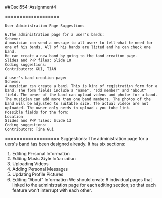 ##Csci554-Assignment4

===================
```
User Administration Page Suggestions

6.The administration page for a user's bands:
Scheme:
A musician can send a message to all users to tell what he need for one of his bands. All of his bands are listed and he can check one band.
He can create a new band by going to the band creation page.
Slides and PHP files: Slide 10
Coding suggestions:
Contributors: GUI, TIAN

A user's band creation page:
Scheme:
A musician can create a band. This is kind of registration form for a band. The form fields include a "name", "add member" and "about" field. The owner of the band can upload videos and photos for a band. The musician can add more than one band members. The photos of the band will be adjusted to suitable size. The actual videos are not uploaded. The owner only needs to upload a you tube link.
Possible fields for the form:
Location
Slides and PHP files: Slide 13
Coding suggestions:
Contributors: Tina Gui
```
===================
Suggestions:
The administration page for a uers's band has been designed already.
It has six sections:
1. Editing Personal Information
2. Editing Music Style Information
3. Uploading Videos
4. Adding Personal Messages
5. Updating Profile Pictures
6. Editing "About" Information
We should create 6 individual pages that linked to the administration page for each editing section;
so that each feature won't interrupt with each other. 
